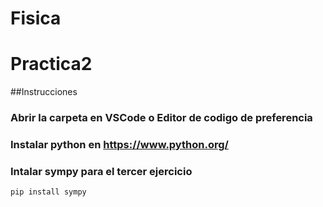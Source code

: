 # Fisica


# Practica2
##Instrucciones
### Abrir la carpeta en VSCode o Editor de codigo de preferencia 
### Instalar python en https://www.python.org/
### Intalar sympy para el tercer ejercicio
```
pip install sympy
```
